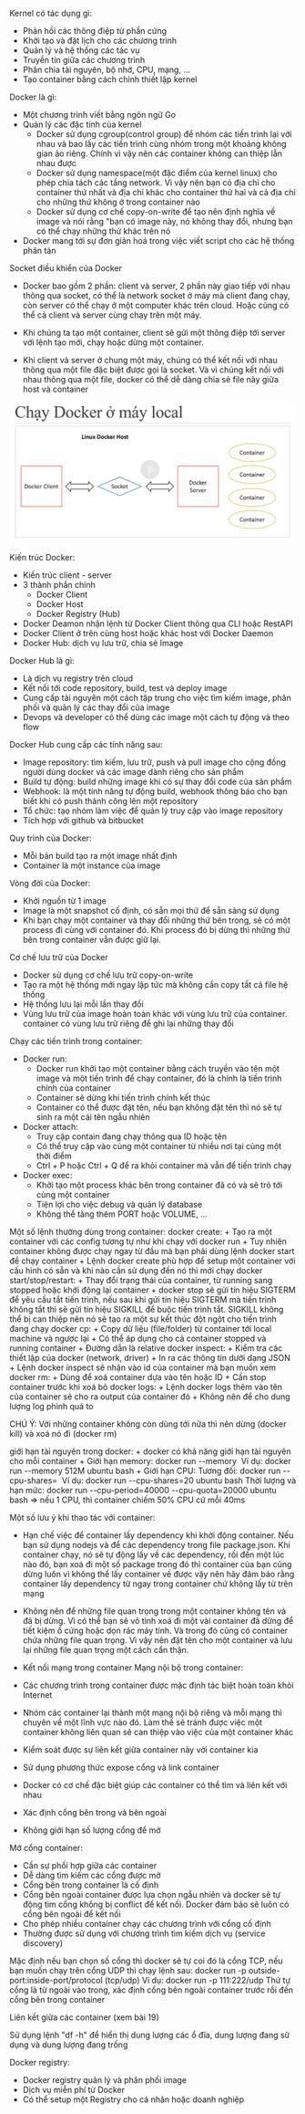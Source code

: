 Kernel có tác dụng gì: 
- Phản hồi các thông điệp từ phần cứng
- Khởi tạo và đặt lịch cho các chương trình
- Quản lý và hệ thống các tác vụ
- Truyền tin giữa các chương trình
- Phân chia tài nguyên, bộ nhớ, CPU, mạng, ...
- Tạo container bằng cách chỉnh thiết lập kernel

Docker là gì:
- Một chương trình viết bằng ngôn ngữ Go
- Quản lý các đặc tính của kernel
	+ Docker sử dụng cgroup(control group) để nhóm các tiến trình lại với 	nhau và bao lấy các tiến trình cùng nhóm trong một khoảng không gian ảo riêng. Chính vì vậy nên các container không can thiệp lẫn nhau 	được
	+ Docker sử dụng namespace(một đặc điểm của kernel linux) cho phép 	chia tách các tầng network. Vì vậy nên bạn có địa chỉ cho container thứ nhất và địa chỉ khác cho container thứ hai và cả địa chỉ cho 	những thứ không ở trong container nào
	+ Docker sử dụng cơ chế copy-on-write để tạo nên định nghĩa về image và nói rằng "bạn có image này, nó không thay đổi, nhưng bạn có thể 	chạy những thứ khác trên nó
- Docker mang tới sự đơn giản hoá trong việc viết script cho các hệ thống phân tán

Socket điều khiển của Docker
- Docker bao gồm 2 phần: client và server, 2 phần này giao tiếp với nhau thông qua socket, có thể là network socket ở máy mà client đang chạy, còn server có thể chạy ở một computer khác trên cloud. Hoặc cũng có thể cả client và server cùng chạy trên một máy.

- Khi chúng ta tạo một container, client sẽ gửi một thông điệp tới server với lệnh tạo mới, chạy hoặc dừng một container.

- Khi client và server ở chung một máy, chúng có thể kết nối với nhau thông qua một file đặc biệt được gọi là socket. Và vì chúng kết nối với nhau thông qua một file, docker có thể dễ dàng chia sẻ file này giữa host và container

![Docker Image](/images/docker_1.png)


Kiến trúc Docker:
- Kiến trúc client - server
- 3 thành phần chính
	+ Docker Client
	+ Docker Host
	+ Docker Registry (Hub)
- Docker Deamon nhận lệnh từ Docker Client thông qua CLI hoặc RestAPI
- Docker Client ở trên cùng host hoặc khác host với Docker Daemon
- Docker Hub: dịch vụ lưu trữ, chia sẻ Image

Docker Hub là gì:
- Là dịch vụ registry trên cloud
- Kết nối tới code repository, build, test và deploy image
- Cung cấp tài nguyên một cách tập trung cho việc tìm kiếm image, phân phối và quản lý các thay đổi của image
- Devops và developer có thể dùng các image một cách tự động và theo flow

Docker Hub cung cấp các tính năng sau:
- Image repository: tìm kiếm, lưu trữ, push và pull image cho cộng đồng người dùng docker và các image dành riêng cho sản phẩm
- Build tự động: build những image khi có sự thay đổi code của sản phẩm
- Webhook: là một tính năng tự động build, webhook thông báo cho bạn biết khi  có push thành công lên một repository
- Tổ chức: tạo nhóm làm việc để quản lý truy cập vào image repository
- Tích hợp với github và bitbucket

Quy trình của Docker: 
- Mỗi bản build tạo ra một image nhất định
- Container là một instance của image

Vòng đời của Docker:
- Khởi nguồn từ 1 image
- Image là một snapshot cố định, có sẵn mọi thứ để sẵn sàng sử dụng
- Khi bạn chạy một container và thay đổi những thứ bên trong, sẽ có một process đi cùng với container đó. Khi process đó bị dừng thì những thứ bên trong container vẫn được giữ lại.


Cơ chế lưu trữ của Docker
- Docker sử dụng cơ chế lưu trữ copy-on-write
- Tạo ra một hệ thống mới ngay lập tức mà không cần copy tất cả file hệ thống
- Hệ thống lưu lại mỗi lần thay đổi
- Vùng lưu trữ của image hoàn toàn khác với vùng lưu trữ của container. container có vùng lưu trữ riêng để ghi lại những thay đổi


Chạy các tiến trình trong container:
- Docker run:
	+ Docker run khởi tạo một container bằng cách truyền vào tên một image và một tiến 	trình để chạy container, đó là chính là tiến trình chính của container
	+ Container sẽ dừng khi tiến trình chính kết thúc
	+ Container có thể được đặt tên, nếu bạn không đặt tên thì nó sẽ tự sinh ra một 	cái tên ngẫu nhiên
- Docker attach:
	+ Truy cập contain đang chạy thông qua ID hoặc tên
	+ Có thể truy cập vào cùng một container từ nhiều nơi tại cùng một thời điểm
	+ Ctrl + P hoặc Ctrl + Q để ra khỏi container mà vẫn để tiến trình chạy
- Docker exec:
	+ Khởi tạo một process khác bên trong container đã có và sẽ trỏ tới cùng một 		container
	+ Tiện lợi cho việc debug và quản lý database
	+ Không thể tăng thêm PORT hoặc VOLUME, ...

Một số lệnh thường dùng trong container:
docker create:
	+ Tạo ra một container với các config tương tự như khi chạy với docker run
	+ Tuy nhiên container không được chạy ngay từ đầu mà bạn phải dùng lệnh docker 		start để chạy container
	+ Lệnh docker create phù hợp để setup một container với cấu hình có sẵn và khi nào 	cần sử dụng đến nó thì mới chạy
docker start/stop/restart:
	+ Thay đổi trạng thái của container, từ running sang stopped hoặc khởi động lại 	container
	+ docker stop sẽ gửi tín hiệu SIGTERM để yêu cầu tắt tiến trình, nếu sau khi gửi 	tín hiệu SIGTERM mà tiến trình không tắt thì sẽ gửi tín hiệu SIGKILL để buộc tiến 	trình tắt. SIGKILL không thể bị can thiệp nên nó sẽ tạo ra một sự kết thúc đột 		ngột cho tiến trình đang chạy
docker cp:
	+ Copy dữ liệu (file/folder) từ container tới local machine và ngược lại
	+ Có thể áp dụng cho cả container stopped và running container
	+ Đường dẫn là relative
docker inspect: 
	+ Kiểm tra các thiết lập của docker (network, driver)
	+ In ra các thông tin dưới dạng JSON
	+ Lệnh docker inspect sẽ nhận vào id của container mà bạn muốn xem
docker rm: 
	+ Dùng để xoá container dựa vào tên hoặc ID
	+ Cần stop container trước khi xoá bỏ
docker logs: 
	+ Lệnh docker logs thêm vào tên của container sẽ cho ra output của container đó
	+ Không nên để cho dung lượng log phình quá to

CHÚ Ý: Với những container không còn dùng tới nữa thì nên dừng (docker kill) và xoá nó đi (docker rm)

giới hạn tài nguyên trong docker:
	+ docker có khả năng giới hạn tài nguyên cho mỗi container
	+ Giới hạn memory: 
		docker run --memory <total-memory-limit> <image> <command>
		Ví dụ: docker run --memory 512M ubuntu bash
	+ Giới hạn CPU:
	Tương đối:
	docker run --cpu-shares=<limit> <image> <command>
	Ví dụ: docker run --cpu-shares=20 ubuntu bash
	Thời lượng và hạn mức:
	docker run --cpu-period=40000 --cpu-quota=20000 ubuntu bash
	=> nếu 1 CPU, thì container chiếm 50% CPU cứ mỗi 40ms

Một số lưu ý khi thao tác với container:
+ Hạn chế việc để container lấy dependency khi khởi động container. Nếu bạn sử dụng nodejs và để các dependency trong file package.json. Khi container chạy, nó sẽ tự động lấy về các dependency, rồi đến một lúc nào đó, bạn xoá đi một số package trong đó thì container của bạn cũng dừng luôn vì không thể lấy container về được vậy nên hãy đảm bảo rằng container lấy dependency từ ngay trong container chứ không lấy từ trên mạng
+ Không nên để những file quan trọng trong một container không tên và đã bị dừng. Vì có thể bạn sẽ vô tình xoá đi một vài container đã dừng để tiết kiệm ổ cứng hoặc dọn rác máy tính. Và trong đó cũng có container chứa những file quan trọng. Vì vậy nên đặt tên cho một container và lưu lại những file quan trọng một cách cẩn thận.


+ Kết nối mạng trong container
Mạng nội bộ trong container:
+ Các chương trình trong container được mặc định tác biệt hoàn toàn khỏi Internet
+ Nhóm các container lại thành một mạng nội bộ riêng và mỗi mạng thì chuyên về một lĩnh vực nào đó. Làm thế sẽ tránh được việc một container không liên quan sẽ can thiệp vào việc của một container khác
+ Kiểm soát được sự liên kết giữa container này với container kia
+ Sử dụng phương thức expose cổng và link container
+ Docker có cơ chế đặc biệt giúp các container có thể tìm và liên kết với nhau
+ Xác định cổng bên trong và bên ngoài
+ Không giới hạn số lượng cổng để mở

Mở cổng container:
+ Cần sự phối hợp giữa các container
+ Dễ dàng tìm kiếm các cổng được mở
+ Cổng bên trong container là cố định
+ Cổng bên ngoài container được lựa chọn ngẫu nhiên và docker sẽ tự động tìm cổng không bị conflict để kết nối. Docker đảm bảo sẽ luôn có cổng bên ngoài để kết nối
+ Cho phép nhiều container chạy các chương trình với cổng cố định
+ Thường được sử dụng với chương trình tìm kiếm dịch vụ (service discovery)

Mặc định nếu bạn chọn số cổng thì docker sẽ tự coi đó là cổng TCP, nếu bạn muốn chạy trên cổng UDP thì chạy lệnh sau:
docker run -p outside-port:inside-port/protocol (tcp/udp)
Ví dụ: docker run -p 111:222/udp
Thứ tự cổng là từ ngoài vào trong, xác định cổng bên ngoài container trước rồi đến cổng bên trong container


Liên kết giữa các container (xem bài 19)

Sử dụng lệnh "df -h" để hiển thị dung lượng các ổ đĩa, dung lượng đang sử dụng và dung lượng đang trống

Docker registry:
+ Docker registry quản lý và phân phối image
+ Dịch vụ miễn phí từ Docker
+ Có thể setup một Registry cho cá nhân hoặc doanh nghiệp
